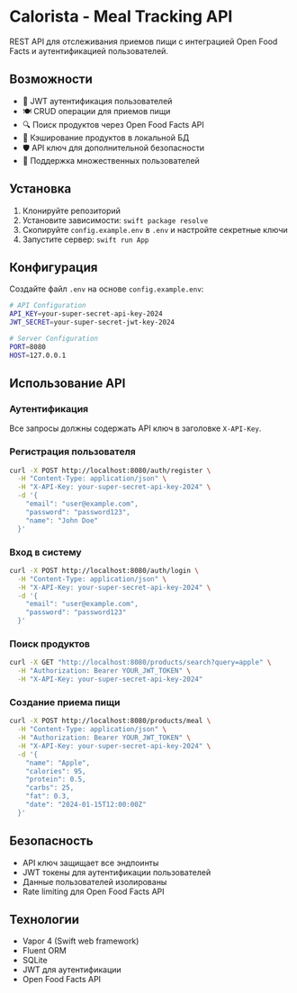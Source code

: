 # Calorista - Meal Tracking API

REST API для отслеживания приемов пищи с интеграцией Open Food Facts и аутентификацией пользователей.

## Возможности

- 🔐 JWT аутентификация пользователей
- 🍽️ CRUD операции для приемов пищи
- 🔍 Поиск продуктов через Open Food Facts API
- 💾 Кэширование продуктов в локальной БД
- 🛡️ API ключ для дополнительной безопасности
- 👥 Поддержка множественных пользователей

## Установка

1. Клонируйте репозиторий
2. Установите зависимости: `swift package resolve`
3. Скопируйте `config.example.env` в `.env` и настройте секретные ключи
4. Запустите сервер: `swift run App`

## Конфигурация

Создайте файл `.env` на основе `config.example.env`:

```bash
# API Configuration
API_KEY=your-super-secret-api-key-2024
JWT_SECRET=your-super-secret-jwt-key-2024

# Server Configuration
PORT=8080
HOST=127.0.0.1
```

## Использование API

### Аутентификация

Все запросы должны содержать API ключ в заголовке `X-API-Key`.

### Регистрация пользователя

```bash
curl -X POST http://localhost:8080/auth/register \
  -H "Content-Type: application/json" \
  -H "X-API-Key: your-super-secret-api-key-2024" \
  -d '{
    "email": "user@example.com",
    "password": "password123",
    "name": "John Doe"
  }'
```

### Вход в систему

```bash
curl -X POST http://localhost:8080/auth/login \
  -H "Content-Type: application/json" \
  -H "X-API-Key: your-super-secret-api-key-2024" \
  -d '{
    "email": "user@example.com",
    "password": "password123"
  }'
```

### Поиск продуктов

```bash
curl -X GET "http://localhost:8080/products/search?query=apple" \
  -H "Authorization: Bearer YOUR_JWT_TOKEN" \
  -H "X-API-Key: your-super-secret-api-key-2024"
```

### Создание приема пищи

```bash
curl -X POST http://localhost:8080/products/meal \
  -H "Content-Type: application/json" \
  -H "Authorization: Bearer YOUR_JWT_TOKEN" \
  -H "X-API-Key: your-super-secret-api-key-2024" \
  -d '{
    "name": "Apple",
    "calories": 95,
    "protein": 0.5,
    "carbs": 25,
    "fat": 0.3,
    "date": "2024-01-15T12:00:00Z"
  }'
```

## Безопасность

- API ключ защищает все эндпоинты
- JWT токены для аутентификации пользователей
- Данные пользователей изолированы
- Rate limiting для Open Food Facts API

## Технологии

- Vapor 4 (Swift web framework)
- Fluent ORM
- SQLite
- JWT для аутентификации
- Open Food Facts API 